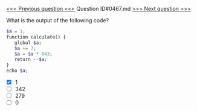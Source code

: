 [<<< Previous question <<<](0466.md)  Question ID#0467.md  [>>> Next question >>>](0468.md) 

What is the output of the following code?

```php
$a = 1;
function calculate() {
   global $a;
   $a += 7;
   $a = $a * 043;
   return --$a;
}
echo $a;
```

- [x] 1
- [ ] 342
- [ ] 279
- [ ] 0
